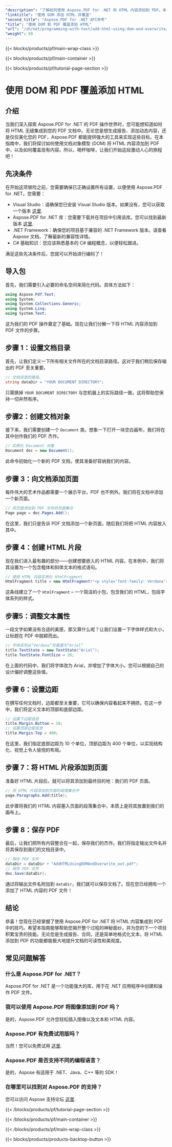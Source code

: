 ```yaml
---
"description": "了解如何使用 Aspose.PDF for .NET 将 HTML 内容添加到 PDF。本分步指南涵盖从设置到最终保存的所有内容。"
"linktitle": "使用 DOM 添加 HTML 并覆盖"
"second_title": "Aspose.PDF for .NET API参考"
"title": "使用 DOM 和 PDF 覆盖添加 HTML"
"url": "/zh/net/programming-with-text/add-html-using-dom-and-overwrite/"
"weight": 50
---
```


{{< blocks/products/pf/main-wrap-class >}}

{{< blocks/products/pf/main-container >}}

{{< blocks/products/pf/tutorial-page-section >}}

# 使用 DOM 和 PDF 覆盖添加 HTML

## 介绍

当我们深入探索 Aspose.PDF for .NET 的 PDF 操作世界时，您可能想知道如何将 HTML 无缝集成到您的 PDF 文档中。无论您是想生成报告、添加动态内容，还是仅仅美化您的 PDF，Aspose.PDF 都能提供强大的工具来实现这些目标。在本指南中，我们将探讨如何使用文档对象模型 (DOM) 将 HTML 内容添加到 PDF 中，以及如何覆盖现有内容。所以，喝杯咖啡，让我们开始这段激动人心的旅程吧！

## 先决条件

在开始这项冒险之前，您需要确保已正确设置所有设置，以便使用 Aspose.PDF for .NET。您需要：

- Visual Studio：请确保您已安装 Visual Studio 版本。如果没有，您可以获取一个版本 [这里](https://visualstudio。microsoft.com/).
- Aspose.PDF for .NET 库：您需要下载并在项目中引用该库。您可以找到最新版本 [这里](https://releases。aspose.com/pdf/net/).
- .NET Framework：确保您的项目基于兼容的 .NET Framework 版本。请查看 Aspose 文档，了解最新的兼容性详情。
- C# 基础知识：您应该熟悉基本的 C# 编程概念，以便轻松跟进。

满足这些先决条件后，您就可以开始进行编码了！

## 导入包

首先，我们需要引入必要的命名空间来简化代码。具体方法如下：

```csharp
using Aspose.Pdf.Text;
using System;
using System.Collections.Generic;
using System.Linq;
using System.Text;
```

这为我们的 PDF 操作奠定了基础。现在让我们分解一下将 HTML 内容添加到 PDF 文件的步骤。

## 步骤 1：设置文档目录

首先，让我们定义一下所有相关文件所在的文档目录路径。这对于我们稍后保存输出的 PDF 至关重要。

```csharp
// 文档目录的路径。
string dataDir = "YOUR DOCUMENT DIRECTORY";
```

只需换掉 `YOUR DOCUMENT DIRECTORY` 与您机器上的实际路径一致。这将帮助您保持一切井然有序。

## 步骤2：创建文档对象

接下来，我们需要创建一个 `Document` 类。想象一下打开一块空白画布，我们将在其中创作我们的 PDF 杰作。

```csharp
// 实例化 Document 对象
Document doc = new Document();
```

此命令初始化一个新的 PDF 文档，使其准备好容纳我们的内容。

## 步骤 3：向文档添加页面

每件伟大的艺术作品都需要一个展示平台，PDF 也不例外。我们将在文档中添加一个新页面。

```csharp
// 将页面添加到 PDF 文件的页面集合
Page page = doc.Pages.Add();
```

在这里，我们只是告诉 PDF 文档添加一个新页面，随后我们将把 HTML 内容放入其中。

## 步骤 4：创建 HTML 片段

现在我们进入最有趣的部分——创建想要嵌入的 HTML 内容。在本例中，我们将其设置为一个包含粗体和斜体文本的格式语句。

```csharp
// 使用 HTML 内容实例化 HtmlFragment
HtmlFragment title = new HtmlFragment("<p style='font-family: Verdana'><b><i>Table contains text</i></b></p>");
```

这条线建立了一个 `HtmlFragment` – 一个简洁的小包，包含我们的 HTML，包括字体系列的样式。 

## 步骤5：调整文本属性

一段文字如果没有合适的美感，那又算什么呢？让我们设置一下字体样式和大小，让标题在 PDF 中脱颖而出。

```csharp
// 字体系列从“Verdana”将重置为“Arial”
title.TextState = new TextState("Arial");
title.TextState.FontSize = 20;
```

在上面的代码中，我们将字体改为 Arial，并增加了字体大小。您可以根据自己的设计偏好调整这些值。

## 步骤 6：设置边距

在撰写任何文档时，边距都至关重要，它可以确保内容看起来不拥挤。在这一步中，我们将定义文本的顶部和底部边距。

```csharp
// 设置下边距信息
title.Margin.Bottom = 10;
// 设置顶部边距信息
title.Margin.Top = 400;
```

在这里，我们指定底部边距为 10 个单位，顶部边距为 400 个单位，以实现结构化、视觉上令人愉悦的布局。

## 步骤 7：将 HTML 片段添加到页面

准备好 HTML 片段后，就可以将其添加到最终目的地：我们的 PDF 页面。

```csharp
// 将 HTML 片段添加到页面的段落集合中
page.Paragraphs.Add(title);
```

此步骤将我们的 HTML 内容塞入页面的段落集合中，本质上是将其放置到我们的画布上。

## 步骤 8：保存 PDF

最后，让我们把所有内容整合在一起，保存我们的杰作。我们将指定输出文件名并将其保存到我们的文档目录中。

```csharp
// 保存 PDF 文件
dataDir = dataDir + "AddHTMLUsingDOMAndOverwrite_out.pdf";
// 保存 PDF 文件
doc.Save(dataDir);
```

通过将输出文件名附加到 `dataDir`，我们就可以保存文档了。现在您已经拥有一个添加了 HTML 内容的 PDF 文件！

## 结论

恭喜！您现在已经掌握了使用 Aspose.PDF for .NET 将 HTML 内容集成到 PDF 中的技巧。希望本指南能够帮助您揭开整个过程的神秘面纱，并为您的下一个项目积累宝贵的技能。无论您是生成报告、合同，还是简单地格式化文本，将 HTML 添加到 PDF 的功能都能极大地提升文档的可读性和美观度。 

## 常见问题解答

### 什么是 Aspose.PDF for .NET？
Aspose.PDF for .NET 是一个功能强大的库，用于在 .NET 应用程序中创建和操作 PDF 文件。

### 我可以使用 Aspose.PDF 将图像添加到 PDF 吗？
是的，Aspose.PDF 允许您轻松插入图像以及文本和 HTML 内容。

### Aspose.PDF 有免费试用版吗？
当然！您可以免费试用 [这里](https://releases。aspose.com).

### Aspose.PDF 是否支持不同的编程语言？
是的，Aspose 有适用于 .NET、Java、C++ 等的 SDK！

### 在哪里可以找到对 Aspose.PDF 的支持？
您可以访问 Aspose 支持论坛 [这里](https://forum。aspose.com/c/pdf/10).

{{< /blocks/products/pf/tutorial-page-section >}}

{{< /blocks/products/pf/main-container >}}

{{< /blocks/products/pf/main-wrap-class >}}

{{< blocks/products/products-backtop-button >}}